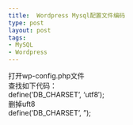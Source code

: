 ```yaml
---
title:  Wordpress Mysql配置文件编码
type: post
layout: post
tags: 
- MySQL
- Wordpress
---
```

打开wp-config.php文件<br/>查找如下代码：<br/>define(’DB_CHARSET’, ‘utf8′);<br/>删掉uft8<br/>define(’DB_CHARSET’, ”);

